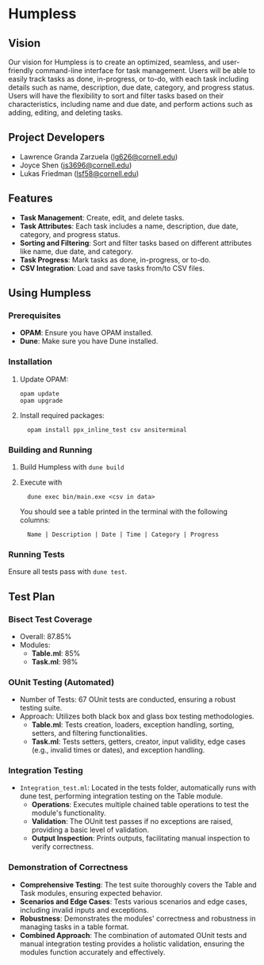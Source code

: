 # Humpless
## Vision
Our vision for Humpless is to create an optimized, seamless, and user-friendly command-line interface for task management. Users will be able to easily track tasks as done, in-progress, or to-do, with each task including details such as name, description, due date, category, and progress status. Users will have the flexibility to sort and filter tasks based on their characteristics, including name and due date, and perform actions such as adding, editing, and deleting tasks.
## Project Developers
- Lawrence Granda Zarzuela (lg626@cornell.edu)
- Joyce Shen (js3696@cornell.edu)
- Lukas Friedman (lsf58@cornell.edu)
## Features
- **Task Management**: Create, edit, and delete tasks.
- **Task Attributes**: Each task includes a name, description, due date, category, and progress status.
- **Sorting and Filtering**: Sort and filter tasks based on different attributes like name, due date, and category.
- **Task Progress**: Mark tasks as done, in-progress, or to-do.
- **CSV Integration**: Load and save tasks from/to CSV files.
## Using Humpless
### Prerequisites
- **OPAM**: Ensure you have OPAM installed.
- **Dune**: Make sure you have Dune installed.
### Installation
1. Update OPAM:

   ```
   opam update
   opam upgrade
   ```

2. Install required packages:
   
   ```
     opam install ppx_inline_test csv ansiterminal
   ```

### Building and Running
1. Build Humpless with ```dune build```

2. Execute with
   
   ```
     dune exec bin/main.exe <csv in data>
   ```

   You should see a table printed in the terminal with the following columns:
   
   ```
     Name | Description | Date | Time | Category | Progress
   ```

### Running Tests
Ensure all tests pass with ```dune test```.

## Test Plan 
### Bisect Test Coverage
- Overall: 87.85%
- Modules:
  - **Table.ml**: 85%
  - **Task.ml**: 98%
 ### OUnit Testing (Automated)
 - Number of Tests: 67 OUnit tests are conducted, ensuring a robust testing suite.
 - Approach: Utilizes both black box and glass box testing methodologies.
    - **Table.ml**: Tests creation, loaders, exception handling, sorting, setters, and filtering functionalities.
    - **Task.ml**: Tests setters, getters, creator, input validity, edge cases (e.g., invalid times or dates), and exception handling.
### Integration Testing
- ```Integration_test.ml```: Located in the tests folder, automatically runs with dune test, performing integration testing on the Table module.
  - **Operations**: Executes multiple chained table operations to test the module's functionality.
  - **Validation**: The OUnit test passes if no exceptions are raised, providing a basic level of validation.
  - **Output Inspection**: Prints outputs, facilitating manual inspection to verify correctness.

### Demonstration of Correctness
- **Comprehensive Testing**: The test suite thoroughly covers the Table and Task modules, ensuring expected behavior.
- **Scenarios and Edge Cases**: Tests various scenarios and edge cases, including invalid inputs and exceptions.
- **Robustness**: Demonstrates the modules' correctness and robustness in managing tasks in a table format.
- **Combined Approach**: The combination of automated OUnit tests and manual integration testing provides a holistic validation, ensuring the modules function accurately and effectively.
